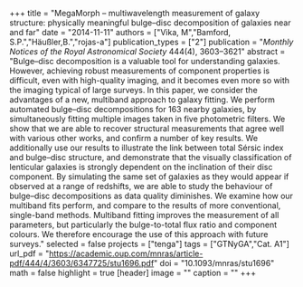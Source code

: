 +++
title = "MegaMorph – multiwavelength measurement of galaxy structure: physically meaningful bulge–disc decomposition of galaxies near and far"
date = "2014-11-11"
authors = ["Vika, M","Bamford, S.P.","Häußler,B.","rojas-a"]
publication_types = ["2"]
publication = "*Monthly Notices of the Royal Astronomical Society* 444(4), 3603–3621"
abstract = "Bulge–disc decomposition is a valuable tool for understanding galaxies. However, achieving robust measurements of component properties is difficult, even with high-quality imaging, and it becomes even more so with the imaging typical of large surveys. In this paper, we consider the advantages of a new, multiband approach to galaxy fitting. We perform automated bulge–disc decompositions for 163 nearby galaxies, by simultaneously fitting multiple images taken in five photometric filters. We show that we are able to recover structural measurements that agree well with various other works, and confirm a number of key results. We additionally use our results to illustrate the link between total Sérsic index and bulge–disc structure, and demonstrate that the visually classification of lenticular galaxies is strongly dependent on the inclination of their disc component. By simulating the same set of galaxies as they would appear if observed at a range of redshifts, we are able to study the behaviour of bulge–disc decompositions as data quality diminishes. We examine how our multiband fits perform, and compare to the results of more conventional, single-band methods. Multiband fitting improves the measurement of all parameters, but particularly the bulge-to-total flux ratio and component colours. We therefore encourage the use of this approach with future surveys."
selected = false
projects = ["tenga"]
tags = ["GTNyGA","Cat. A1"]
url_pdf = "https://academic.oup.com/mnras/article-pdf/444/4/3603/6347725/stu1696.pdf"
doi = "10.1093/mnras/stu1696"
math = false
highlight = true
[header]
image = ""
caption = ""
+++
